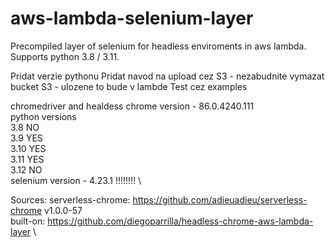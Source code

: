# aws-lambda-selenium-layer
Precompiled layer of selenium for headless enviroments in aws lambda. Supports python 3.8 / 3.11.


Pridat verzie pythonu
Pridat navod na upload cez S3 - nezabudnite vymazat bucket S3 - ulozene to bude v lambde
Test cez examples


chromedriver and healdess chrome version - 86.0.4240.111 \
python versions \
                  3.8   NO \
                  3.9   YES \
                  3.10  YES \
                  3.11  YES \
                  3.12  NO \
selenium version - 4.23.1 !!!!!!!! \


Sources:
serverless-chrome: https://github.com/adieuadieu/serverless-chrome v1.0.0-57 \
built-on: https://github.com/diegoparrilla/headless-chrome-aws-lambda-layer \
